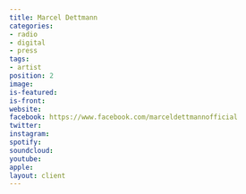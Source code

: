 ```yaml
---
title: Marcel Dettmann
categories:
- radio
- digital
- press
tags:
- artist
position: 2
image: 
is-featured: 
is-front: 
website: 
facebook: https://www.facebook.com/marceldettmannofficial
twitter: 
instagram: 
spotify: 
soundcloud: 
youtube: 
apple: 
layout: client
---
```


